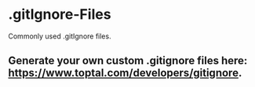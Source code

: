 # .gitIgnore-Files
Commonly used .gitIgnore files.

## Generate your own custom .gitignore files here: https://www.toptal.com/developers/gitignore.
